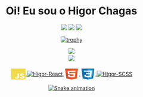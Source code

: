 <h1 align="center">Oi! Eu sou o Higor Chagas</h1>

<div align="center"> 
  <a href="https://www.instagram.com/higornchagas/" target="_blank"><img src="https://img.shields.io/badge/-Instagram-%23E4405F?style=for-the-badge&logo=instagram&logoColor=white" target="_blank"></a>
  <a href = "mailto:higornchagas@gmail.com"><img src="https://img.shields.io/badge/-Gmail-%23333?style=for-the-badge&logo=gmail&logoColor=white" target="_blank"></a>
  <a href="https://www.linkedin.com/in/higor-chagas-987400151/" target="_blank"><img src="https://img.shields.io/badge/-LinkedIn-%230077B5?style=for-the-badge&logo=linkedin&logoColor=white" target="_blank"></a> 
  
</div>

<div align="center" style="display: inline_block" width="40" height="30">
  
  
  [![trophy](https://github-profile-trophy.vercel.app/?username=HigorChagas&theme=juicyfresh)](https://github.com/ryo-ma/github-profile-trophy)
  
  
  <a href="https://github.com/HigorChagas">
  <img height="160em" src="https://github-readme-stats.vercel.app/api/top-langs/?username=HigorChagas&layout=compact&langs_count=7&theme=dracula"/>
</div>
  
  <div align="center">
    <img src="https://www.codewars.com/users/HigorChagas/badges/large" />
  </div>
  
 <div align="center" style="display: inline_block" width="40" height="30"><br>
  <img align="center" alt="Higor-Js" height="30" width="40" src="https://raw.githubusercontent.com/devicons/devicon/master/icons/javascript/javascript-plain.svg">
   <img align="center" alt="Higor-React" height="30" width="40" src="https://cdn.jsdelivr.net/gh/devicons/devicon/icons/react/react-original.svg">
  <img align="center" alt="Higor-HTML" height="30" width="40" src="https://raw.githubusercontent.com/devicons/devicon/master/icons/html5/html5-original.svg">
  <img align="center" alt="Higor-CSS" height="30" width="40" src="https://raw.githubusercontent.com/devicons/devicon/master/icons/css3/css3-original.svg">
  <img align="center" alt ="Higor-SCSS" height="30" width="40" src="https://cdn.jsdelivr.net/gh/devicons/devicon/icons/sass/sass-original.svg" />
   
   ![Snake animation](https://github.com/HigorChagas/HigorChagas/blob/output/github-contribution-grid-snake.svg)
</div>
  
  

  

   
